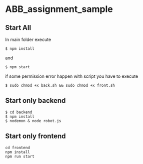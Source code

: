 # ABB_assignment_sample

## Start All 
In main folder execute
```
$ npm install
```
and 
```
$ npm start
```

if some permission error happen with script you have to execute
```
$ sudo chmod +x back.sh && sudo chmod +x front.sh 
```

## Start only backend
```
$ cd backend
$ npm install
$ nodemon & node robot.js
```

## Start only frontend
```
cd frontend
npm install
npm run start
```